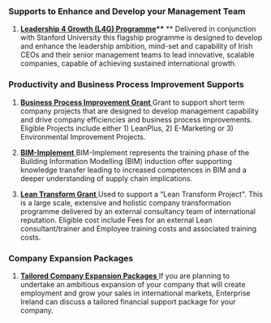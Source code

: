 ### Supports to Enhance and Develop your Management Team

1. [**Leadership 4 Growth \(L4G\) Programme**](http://www.enterprise-ireland.com/en/Management/Leadership-and-Management-Development/Leadership-4-Growth-Programme.shortcut.html)**\*\*** \*\*
  Delivered in conjunction with Stanford University this flagship programme is designed to develop and enhance the leadership ambition, mind-set and capability of Irish CEOs and their senior management teams to lead innovative, scalable companies, capable of achieving sustained international growth.

### Productivity and Business Process Improvement Supports

1. [**Business Process Improvement Grant**](http://www.enterprise-ireland.com/en/funding-supports/Company/Large-Company-Funding/Business-Process-Improvement-Grant-Large-Companies-.html)[ ](http://www.enterprise-ireland.com/en/funding-supports/Company/Large-Company-Funding/Business-Process-Improvement-Grant-Large-Companies-.html)
Grant to support short term company projects that are designed to develop management capability and drive company efficiencies and business process improvements. Eligible Projects include either 1\) LeanPlus, 2\) E-Marketing or 3\) Environmental Improvement Projects.

2. [**BIM-Implement**](http://www.enterprise-ireland.com/EI_Corporate/en/funding-supports/Company/Esetablish-SME-Funding/Building-Information-Modelling-Implement.html)[ ](http://www.enterprise-ireland.com/EI_Corporate/en/funding-supports/Company/Esetablish-SME-Funding/Building-Information-Modelling-Implement.html)
BIM-Implement represents the training phase of the Building Information Modelling \(BIM\) induction offer supporting knowledge transfer leading to increased competences in BIM and a deeper understanding of supply chain implications.

3. [**Lean Transform Grant**](http://www.enterprise-ireland.com/en/Funding-Supports/Company/Large-Company-Funding/Lean-Transform.shortcut.html)[ ](http://www.enterprise-ireland.com/en/Funding-Supports/Company/Large-Company-Funding/Lean-Transform.shortcut.html)
Used to support a “Lean Transform Project". This is a large scale, extensive and holistic company transformation programme delivered by an external consultancy team of international reputation. Eligible cost include Fees for an external Lean consultant\/trainer and Employee training costs and associated training costs.


### Company Expansion Packages

1. [**Tailored Company Expansion Packages**](http://www.enterprise-ireland.com/en/Funding-Supports/Company/Large-Company-Funding/Tailored-Company-Expansion-Packages-.shortcut.html)[ ](http://www.enterprise-ireland.com/en/Funding-Supports/Company/Large-Company-Funding/Tailored-Company-Expansion-Packages-.shortcut.html)
  If you are planning to undertake an ambitious expansion of your company that will create employment and grow your sales in international markets, Enterprise Ireland can discuss a tailored financial support package for your company.

